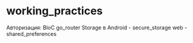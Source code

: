 # working_practices
Авторизация:
BloC
go_router
Storage в Android - secure_storage
web - shared_preferences

